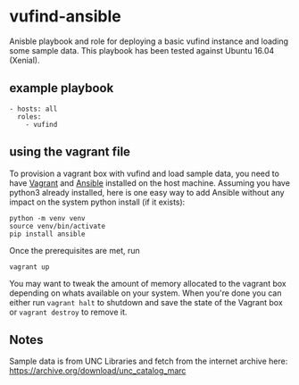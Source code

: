 # vufind-ansible
Anisble playbook and role for deploying a basic vufind instance and loading some sample data. This playbook has been tested against Ubuntu 16.04 (Xenial).

## example playbook
```
- hosts: all
  roles:
    - vufind
```
## using the vagrant file
To provision a vagrant box with vufind and load sample data, you need to have [Vagrant](https://www.vagrantup.com/) and [Ansible](https://docs.ansible.com/ansible/latest/installation_guide/intro_installation.html) installed on the host machine. Assuming you have python3 already installed, here is one easy way to add Ansible without any impact on the system python install (if it exists):
```
python -m venv venv
source venv/bin/activate
pip install ansible
```
Once the prerequisites are met, run
```
vagrant up
```
You may want to tweak the amount of memory allocated to the vagrant box depending on whats available on your system. When you're done you can either run `vagrant halt` to shutdown and save the state of the Vagrant box or `vagrant destroy` to remove it.

## Notes
Sample data is from UNC Libraries and fetch from the internet archive here: https://archive.org/download/unc_catalog_marc

